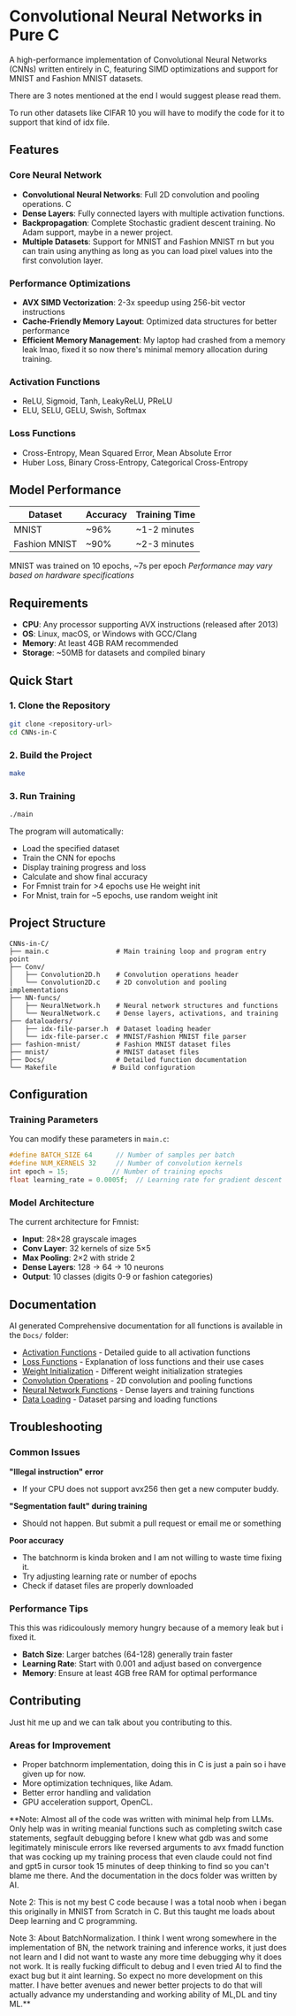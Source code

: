 # Convolutional Neural Networks in Pure C

A high-performance implementation of Convolutional Neural Networks (CNNs) written entirely in C, featuring SIMD optimizations and support for MNIST and Fashion MNIST datasets.

There are 3 notes mentioned at the end I would suggest please read them.

To run other datasets like CIFAR 10 you will have to modify the code for it to support that kind of idx file.

##  Features

### Core Neural Network
- **Convolutional Neural Networks**: Full 2D convolution and pooling operations. C
- **Dense Layers**: Fully connected layers with multiple activation functions.
- **Backpropagation**: Complete Stochastic gradient descent training. No Adam support, maybe in a newer project.
- **Multiple Datasets**: Support for MNIST and Fashion MNIST rn but you can train using anything as long as you can load pixel values into the first convolution layer.

### Performance Optimizations
- **AVX SIMD Vectorization**: 2-3x speedup using 256-bit vector instructions
- **Cache-Friendly Memory Layout**: Optimized data structures for better performance
- **Efficient Memory Management**: My laptop had crashed from a memory leak lmao, fixed it so now there's minimal memory allocation during training.

### Activation Functions
- ReLU, Sigmoid, Tanh, LeakyReLU, PReLU
- ELU, SELU, GELU, Swish, Softmax

### Loss Functions
- Cross-Entropy, Mean Squared Error, Mean Absolute Error
- Huber Loss, Binary Cross-Entropy, Categorical Cross-Entropy

## Model Performance

| Dataset | Accuracy | Training Time |
|---------|----------|---------------|
| MNIST | ~96% | ~1-2 minutes |
| Fashion MNIST | ~90% | ~2-3 minutes |

MNIST was trained on 10 epochs, ~7s per epoch
*Performance may vary based on hardware specifications*

##  Requirements

- **CPU**: Any processor supporting AVX instructions (released after 2013)
- **OS**: Linux, macOS, or Windows with GCC/Clang
- **Memory**: At least 4GB RAM recommended
- **Storage**: ~50MB for datasets and compiled binary

## Quick Start

### 1. Clone the Repository
```bash
git clone <repository-url>
cd CNNs-in-C
```

### 2. Build the Project
```bash
make
```

### 3. Run Training
```bash
./main
```

The program will automatically:
- Load the specified dataset
- Train the CNN for epochs
- Display training progress and loss
- Calculate and show final accuracy
- For Fmnist train for >4 epochs use He weight init
- For Mnist, train for ~5 epochs, use random weight init

## Project Structure

```
CNNs-in-C/
├── main.c                 # Main training loop and program entry point
├── Conv/
│   ├── Convolution2D.h    # Convolution operations header
│   └── Convolution2D.c    # 2D convolution and pooling implementations
├── NN-funcs/
│   ├── NeuralNetwork.h    # Neural network structures and functions
│   └── NeuralNetwork.c    # Dense layers, activations, and training
├── dataloaders/
│   ├── idx-file-parser.h  # Dataset loading header
│   └── idx-file-parser.c  # MNIST/Fashion MNIST file parser
├── fashion-mnist/         # Fashion MNIST dataset files
├── mnist/                 # MNIST dataset files
├── Docs/                  # Detailed function documentation
└── Makefile              # Build configuration
```

## Configuration

### Training Parameters
You can modify these parameters in `main.c`:

```c
#define BATCH_SIZE 64      // Number of samples per batch
#define NUM_KERNELS 32     // Number of convolution kernels
int epoch = 15;           // Number of training epochs
float learning_rate = 0.0005f;  // Learning rate for gradient descent
```

### Model Architecture
The current architecture for Fmnist:
- **Input**: 28×28 grayscale images
- **Conv Layer**: 32 kernels of size 5×5
- **Max Pooling**: 2×2 with stride 2
- **Dense Layers**: 128 → 64 → 10 neurons
- **Output**: 10 classes (digits 0-9 or fashion categories)

## Documentation

AI generated Comprehensive documentation for all functions is available in the `Docs/` folder:

- [Activation Functions](Docs/Activation%20functions.md) - Detailed guide to all activation functions
- [Loss Functions](Docs/Loss%20functions.md) - Explanation of loss functions and their use cases
- [Weight Initialization](Docs/Weight%20initializer.md) - Different weight initialization strategies
- [Convolution Operations](Docs/Convolution%20Operations.md) - 2D convolution and pooling functions
- [Neural Network Functions](Docs/Neural%20Network%20Functions.md) - Dense layers and training functions
- [Data Loading](Docs/Data%20Loading%20Functions.md) - Dataset parsing and loading functions

## Troubleshooting

### Common Issues

**"Illegal instruction" error**
- If your CPU does not support avx256 then get a new computer buddy.

**"Segmentation fault" during training**
- Should not happen. But submit a pull request or email me or something

**Poor accuracy**
- The batchnorm is kinda broken and I am not willing to waste time fixing it.
- Try adjusting learning rate or number of epochs
- Check if dataset files are properly downloaded

### Performance Tips
This this was ridicoulously memory hungry because of a memory leak but i fixed it.
- **Batch Size**: Larger batches (64-128) generally train faster
- **Learning Rate**: Start with 0.001 and adjust based on convergence
- **Memory**: Ensure at least 4GB free RAM for optimal performance

## Contributing

Just hit me up and we can talk about you contributing to this.

### Areas for Improvement
- Proper batchnorm implementation, doing this in C is just a pain so i have given up for now.
- More optimization techniques, like Adam.
- Better error handling and validation
- GPU acceleration support, OpenCL.


**Note: Almost all of the code was written with minimal help from LLMs. Only help was in writing meanial functions such as completing switch case statements, segfault debugging before I knew what gdb was and some legitimately miniscule errors like reversed arguments to avx fmadd function that was cocking up my training process that even claude could not find and gpt5 in cursor took 15 minutes of deep thinking to find so you can't blame me there. And the documentation in the docs folder was written by AI.

Note 2: This is not my best C code because I was a total noob when i began this originally in MNIST from Scratch in C. But this taught me loads about Deep learning and C programming.

Note 3: About BatchNormalization. I think I went wrong somewhere in the implementation of BN, the network training and inference works, it just does not learn and I did not want to waste any more time debugging why it does not work. It is really fucking difficult to debug and I even tried AI to find the exact bug but it aint learning. So expect no more development on this matter. I have better avenues and newer better projects to do that will actually advance my understanding and working ability of ML,DL and tiny ML.**